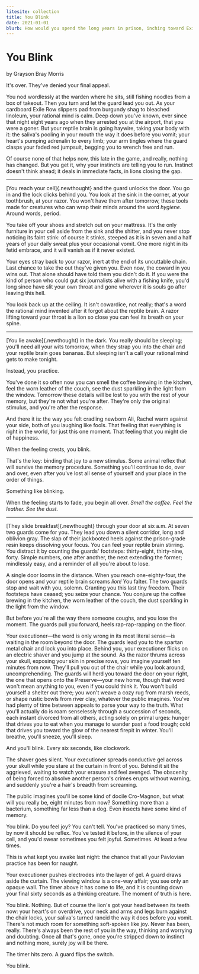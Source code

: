 ```yaml
---
litesite: collection
title: You Blink
date: 2021-01-01
blurb: How would you spend the long years in prison, inching toward Exile Day, in a future where execution has been replaced by a procedure to induce complete and permanent amnesia?
---
```

# You Blink

by Grayson Bray Morris

It's over. They've denied your final appeal.

You nod wordlessly at the warden where he sits, still fishing noodles
from a box of takeout. Then you turn and let the guard lead you out. As
your cardboard Exile Row slippers pad from burgundy shag to bleached
linoleum, your rational mind is calm. Deep down you've known, ever since
that night eight years ago when they arrested you at the airport, that
you were a goner. But your reptile brain is going haywire, taking your
body with it: the saliva's pooling in your mouth the way it does before
you vomit; your heart's pumping adrenalin to every limb; your arm
tingles where the guard clasps your faded red jumpsuit, begging you to
wrench free and run.

Of course none of that helps now, this late in the game, and really,
nothing has changed. But you get it, why your instincts are telling you
to run. Instinct doesn't think ahead; it deals in immediate facts, in
lions closing the gap.

------------------------------------------------------------------------

[You reach your cell]{.newthought} and the guard unlocks the door. You
go in and the lock clicks behind you. You look at the sink in the
corner, at your toothbrush, at your razor. You won't have them after
tomorrow, these tools made for creatures who can wrap their minds around
the word *hygiene*. Around words, period.

You take off your shoes and stretch out on your mattress. It's the only
furniture in your cell aside from the sink and the shitter, and you
never stop noticing its faint stink: of course it stinks, steeped as it
is in seven and a half years of your daily sweat plus your occasional
vomit. One more night in its fetid embrace, and it will vanish as if it
never existed.

Your eyes stray back to your razor, inert at the end of its uncuttable
chain. Last chance to take the out they've given you. Even now, the
coward in you wins out. That alone should have told them you didn't do
it. If you were the kind of person who could gut six journalists alive
with a fishing knife, you'd long since have slit your own throat and
gone wherever it is souls go after leaving this hell.

You look back up at the ceiling. It isn't cowardice, not really; that's
a word the rational mind invented after it forgot about the reptile
brain. A razor lifting toward your throat is a lion so close you can
feel its breath on your spine.

------------------------------------------------------------------------

[You lie awake]{.newthought} in the dark. You really should be sleeping;
you'll need all your wits tomorrow, when they strap you into the chair
and your reptile brain goes bananas. But sleeping isn't a call your
rational mind gets to make tonight.

Instead, you practice.

You've done it so often now you can smell the coffee brewing in the
kitchen, feel the worn leather of the couch, see the dust sparkling in
the light from the window. Tomorrow these details will be lost to you
with the rest of your memory, but they're not what you're after. They're
only the original stimulus, and you're after the response.

And there it is: the way you felt cradling newborn Ali, Rachel warm
against your side, both of you laughing like fools. That feeling that
everything is right in the world, for just this one moment. That feeling
that you might die of happiness.

When the feeling crests, you blink.

That's the key: binding that joy to a new stimulus. Some animal reflex
that will survive the memory procedure. Something you'll continue to do,
over and over, even after you've lost all sense of yourself and your
place in the order of things.

Something like blinking.

When the feeling starts to fade, you begin all over. *Smell the coffee.
Feel the leather. See the dust.*

------------------------------------------------------------------------

[They slide breakfast]{.newthought} through your door at six a.m. At
seven two guards come for you. They lead you down a silent corridor,
long and oblivion gray. The slap of their jackbooted heels against the
prison-grade resin keeps dissolving your focus. You can feel your
reptile brain stirring. You distract it by counting the guards'
footsteps: thirty-eight, thirty-nine, forty. Simple numbers, one after
another, the next extending the former; mindlessly easy, and a reminder
of all you're about to lose.

A single door looms in the distance. When you reach one-eighty-four, the
door opens and your reptile brain screams *lion!* You falter. The two
guards stop and wait with you, solemn. Granting you this last tiny
freedom. Their footsteps have ceased; you seize your chance. You conjure
up the coffee brewing in the kitchen, the worn leather of the couch, the
dust sparkling in the light from the window.

But before you're all the way there someone coughs, and you lose the
moment. The guards pull you forward, heels rap-rap-rapping on the floor.

Your executioner&mdash;the word is only wrong in its most literal sense&mdash;is
waiting in the room beyond the door. The guards lead you to the spartan
metal chair and lock you into place. Behind you, your executioner flicks
on an electric shaver and you jump at the sound. As the razor thrums
across your skull, exposing your skin in precise rows, you imagine
yourself ten minutes from now. They'll pull you out of the chair while
you look around, uncomprehending. The guards will herd you toward the
door on your right, the one that opens onto the Preserve&mdash;your new
home, though that word won't mean anything to you, even if you could
think it. You won't build yourself a shelter out there; you won't weave
a cozy rug from marsh reeds, or shape rustic bowls from river clay,
whatever the public imagines. You've had plenty of time between appeals
to parse your way to the truth. What you'll actually do is roam
senselessly through a succession of seconds, each instant divorced from
all others, acting solely on primal urges: hunger that drives you to eat
when you manage to wander past a food trough; cold that drives you
toward the glow of the nearest firepit in winter. You'll breathe, you'll
sneeze, you'll sleep.

And you'll blink. Every six seconds, like clockwork.

The shaver goes silent. Your executioner spreads conductive gel across
your skull while you stare at the curtain in front of you. Behind it sit
the aggrieved, waiting to watch your erasure and feel avenged. The
obscenity of being forced to absolve another person's crimes erupts
without warning, and suddenly you're a hair's breadth from screaming.

The public imagines you'll be some kind of docile Cro-Magnon, but what
will you really be, eight minutes from now? Something more than a
bacterium, something far less than a dog. Even insects have some kind of
memory.

You blink. Do you feel joy? You can't tell. You've practiced so many
times, by now it should be reflex. You've tested it before, in the
silence of your cell, and you'd swear sometimes you felt joyful.
Sometimes. At least a few times.

This is what kept you awake last night: the chance that all your
Pavlovian practice has been for naught.

Your executioner pushes electrodes into the layer of gel. A guard draws
aside the curtain. The viewing window is a one-way affair; you see only
an opaque wall. The timer above it has come to life, and it is counting
down your final sixty seconds as a thinking creature. The moment of
truth is here.

You blink. Nothing. But of course the lion's got your head between its
teeth now: your heart's on overdrive, your neck and arms and legs burn
against the chair locks, your saliva's turned rancid the way it does
before you vomit. There's not much room for something soft-spoken like
joy. Never has been, really. There's always been the rest of you in the
way, thinking and worrying and doubting. Once all that's gone, once
you're stripped down to instinct and nothing more, surely joy will be
there.

The timer hits zero. A guard flips the switch.

You blink.
